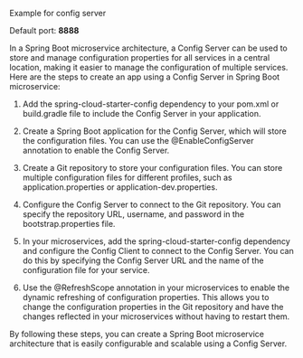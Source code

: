 Example for config server

Default port: **8888**

In a Spring Boot microservice architecture, a Config Server can be used to store and manage configuration properties for all services in a central location, making it easier to manage the configuration of multiple services. Here are the steps to create an app using a Config Server in Spring Boot microservice:

1. Add the spring-cloud-starter-config dependency to your pom.xml or build.gradle file to include the Config Server in your application.

2. Create a Spring Boot application for the Config Server, which will store the configuration files. You can use the @EnableConfigServer annotation to enable the Config Server.

3. Create a Git repository to store your configuration files. You can store multiple configuration files for different profiles, such as application.properties or application-dev.properties.

4. Configure the Config Server to connect to the Git repository. You can specify the repository URL, username, and password in the bootstrap.properties file.

5. In your microservices, add the spring-cloud-starter-config dependency and configure the Config Client to connect to the Config Server. You can do this by specifying the Config Server URL and the name of the configuration file for your service.

6. Use the @RefreshScope annotation in your microservices to enable the dynamic refreshing of configuration properties. This allows you to change the configuration properties in the Git repository and have the changes reflected in your microservices without having to restart them.

By following these steps, you can create a Spring Boot microservice architecture that is easily configurable and scalable using a Config Server.
